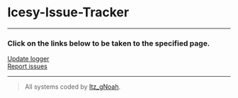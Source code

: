 # Icesy-Issue-Tracker

---

### Click on the links below to be taken to the specified page.
[Update logger](https://github.com/IcesyRBX/Icesy-Issue-Tracker/blob/main/updateLog.md)
</br>
[Report issues](https://github.com/IcesyRBX/Icesy-Issue-Tracker/issues)

--- 

> All systems coded by [Itz_gNoah](https://github.com/gnoahg).
